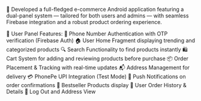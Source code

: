 📱 Developed a full-fledged e-commerce Android application featuring a dual-panel system — tailored for both users and admins — with seamless Firebase integration and a robust product ordering experience.

👥 User Panel Features:
  🔐 Phone Number Authentication with OTP verification (Firebase Auth)
  🏠 User Home Fragment displaying trending and categorized products
  🔍 Search Functionality to find products instantly
  🛍️ Cart System for adding and reviewing products before purchase
  📦 Order Placement & Tracking with real-time updates
  📬 Address Management for delivery
  💳 PhonePe UPI Integration (Test Mode)
  🔔 Push Notifications on order confirmations
  🌟 Bestseller Products display
  📁 User Order History & Details
  🚪 Log Out and Address View
